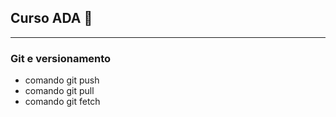 ## Curso ADA 👋
----

### Git e versionamento
- comando git push
- comando git pull
- comando git fetch


